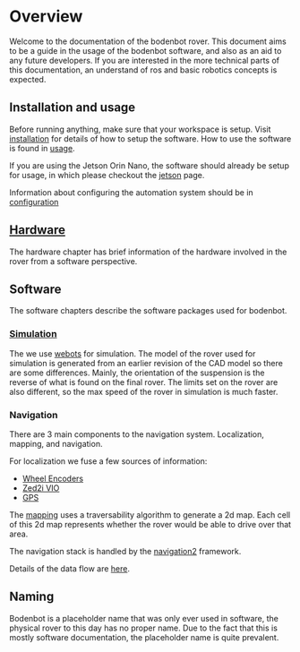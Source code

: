 # Overview

Welcome to the documentation of the bodenbot rover. This document aims to be a guide in the usage of the bodenbot software, and also as an aid to any future developers. If you are interested in the more technical parts of this documentation, an understand of ros and basic robotics concepts is expected. 

## Installation and usage

Before running anything, make sure that your workspace is setup. Visit [installation](./installation.md) for details of how to setup the software. How to use the software is found in [usage](./usage.md). 

If you are using the Jetson Orin Nano, the software should already be setup for usage, in which please checkout the [jetson](./hardware/jetson.md#usage) page. 

Information about configuring the automation system should be in [configuration](./configuration.md)

## [Hardware](./hardware/hardware.md)

The hardware chapter has brief information of the hardware involved in the rover from a software perspective. 

## Software

The software chapters describe the software packages used for bodenbot. 

### [Simulation](./simulation.md)

The we use [webots](https://cyberbotics.com/) for simulation. The model of the rover used for simulation is generated from an earlier revision of the CAD model so there are some differences. Mainly, the orientation of the suspension is the reverse of what is found on the final rover. The limits set on the rover are also different, so the max speed of the rover in simulation is much faster. 

### Navigation

There are 3 main components to the navigation system. Localization, mapping, and navigation.

For localization we fuse a few sources of information:
- [Wheel Encoders](./hardware/motors.md#encoder)
- [Zed2i VIO](./hardware/depth_camera.md#vio)
- [GPS](./hardware/sensors.md#gps)

The [mapping](./software/traverse_layer.md) uses a traversability algorithm to generate a 2d map. Each cell of this 2d map represents whether the rover would be able to drive over that area. 

The navigation stack is handled by the [navigation2](https://navigation.ros.org/) framework.

Details of the data flow are [here](./navigation.md).

## Naming

Bodenbot is a placeholder name that was only ever used in software, the physical rover to this day has no proper name. Due to the fact that this is mostly software documentation, the placeholder name is quite prevalent. 